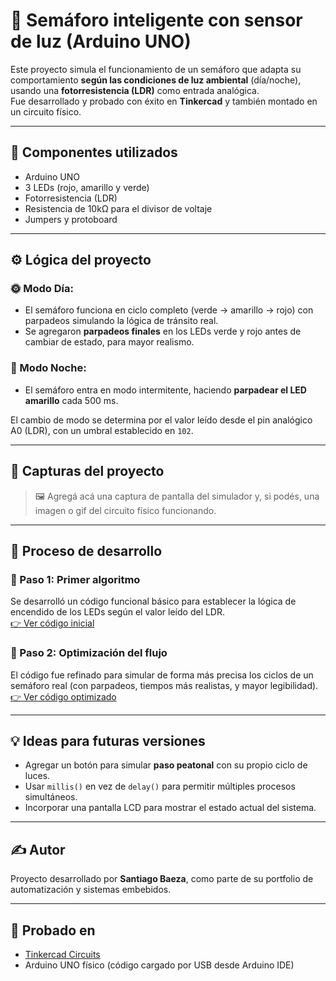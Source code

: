# 🚦 Semáforo inteligente con sensor de luz (Arduino UNO)

Este proyecto simula el funcionamiento de un semáforo que adapta su comportamiento **según las condiciones de luz ambiental** (día/noche), usando una **fotorresistencia (LDR)** como entrada analógica.  
Fue desarrollado y probado con éxito en **Tinkercad** y también montado en un circuito físico.

---

## 🧰 Componentes utilizados

- Arduino UNO
- 3 LEDs (rojo, amarillo y verde)
- Fotorresistencia (LDR)
- Resistencia de 10kΩ para el divisor de voltaje
- Jumpers y protoboard

---

## ⚙️ Lógica del proyecto

### 🌞 Modo Día:
- El semáforo funciona en ciclo completo (verde → amarillo → rojo) con parpadeos simulando la lógica de tránsito real.
- Se agregaron **parpadeos finales** en los LEDs verde y rojo antes de cambiar de estado, para mayor realismo.

### 🌙 Modo Noche:
- El semáforo entra en modo intermitente, haciendo **parpadear el LED amarillo** cada 500 ms.

El cambio de modo se determina por el valor leído desde el pin analógico A0 (LDR), con un umbral establecido en `102`.

---

## 📸 Capturas del proyecto

> 🖼️ Agregá acá una captura de pantalla del simulador y, si podés, una imagen o gif del circuito físico funcionando.

---

## 🧠 Proceso de desarrollo

### 🔹 Paso 1: Primer algoritmo
Se desarrolló un código funcional básico para establecer la lógica de encendido de los LEDs según el valor leído del LDR.  
[👉 Ver código inicial](ruta/a/semaforo_v1.ino)

### 🔹 Paso 2: Optimización del flujo
El código fue refinado para simular de forma más precisa los ciclos de un semáforo real (con parpadeos, tiempos más realistas, y mayor legibilidad).  
[👉 Ver código optimizado](ruta/a/semaforo_optimizado.ino)

---

## 💡 Ideas para futuras versiones

- Agregar un botón para simular **paso peatonal** con su propio ciclo de luces.
- Usar `millis()` en vez de `delay()` para permitir múltiples procesos simultáneos.
- Incorporar una pantalla LCD para mostrar el estado actual del sistema.

---

## ✍️ Autor

Proyecto desarrollado por **Santiago Baeza**, como parte de su portfolio de automatización y sistemas embebidos.

---

## 🧪 Probado en

- [Tinkercad Circuits](https://www.tinkercad.com/)
- Arduino UNO físico (código cargado por USB desde Arduino IDE)

